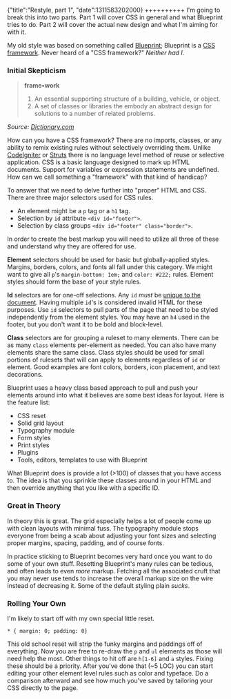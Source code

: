 {"title":"Restyle, part 1", "date":1311583202000}
++++++++++
I'm going to break this into two parts. Part 1 will cover CSS in general and what Blueprint tries to do. Part 2 will cover the actual new design and what I'm aiming for with it. 

My old style was based on something called [Blueprint](http://www.blueprintcss.org/); Blueprint is a [CSS framework](http://en.wikipedia.org/wiki/Cascading_Style_Sheets#CSS_frameworks). Never heard of a "CSS framework?" *Neither had I*. 

### Initial Skepticism 

> **frame&bull;work**
> 
> 1. An essential supporting structure of a building, vehicle, or object.
> 2. A set of classes or libraries the embody an abstract design for solutions to a number of related problems. 

<cite>Source: [Dictionary.com](http://dictionary.reference.com/browse/framework)</cite>

How can you have a CSS framework? There are no imports, classes, or any ability to remix existing rules without selectively overriding them. Unlike [CodeIgniter](http://codeigniter.com/) or [Struts](http://struts.apache.org/) there is no language level method of reuse or selective application. CSS is a basic language designed to mark up HTML documents. Support for variables or expression statements are undefined. How can we call something a "framework" with that kind of handicap?

To answer that we need to delve further into "proper" HTML and CSS. There are three major selectors used for CSS rules.

 * An element might be a `p` tag or a `h1` tag. 
 * Selection by `id` attribute `<div id="footer">`.
 * Selection by class groups `<div id="footer" class="border">`.

In order to create the best markup you will need to utilize all three of these and understand why they are offered for use.

**Element** selectors should be used for basic but globally-applied styles. Margins, borders, colors, and fonts all fall under this category. We might want to give all `p`'s `margin-bottom: 1em;` and `color: #222;` rules. Element styles should form the base of your style rules. 

**Id** selectors are for one-off selections. Any `id` *must* be [unique to the document](http://www.w3.org/TR/html4/struct/global.html#h-7.5.2). Having multiple `id`'s is considered invalid HTML for these purposes. Use `id` selectors to pull parts of the page that need to be styled independently from the element styles. You may have an `h4` used in the footer, but you don't want it to be bold and block-level. 

**Class** selectors are for grouping a ruleset to many elements. There can be as many `class` elements per-element as needed. You can also have many elements share the same class. Class styles should be used for small portions of rulesets that will can apply to elements regardless of `id` or element. Good examples are font colors, borders, icon placement, and text decorations.

Blueprint uses a heavy class based approach to pull and push your elements around into what it believes are some best ideas for layout. Here is the feature list:

 * CSS reset
 * Solid grid layout
 * Typography module
 * Form styles
 * Print styles
 * Plugins
 * Tools, editors, templates to use with Blueprint
 
What Blueprint does is provide a lot (>100) of classes that you have access to. The idea is that you sprinkle these classes around in your HTML and then override anything that you like with a specific ID.

### Great in Theory

In theory this is great. The grid especially helps a lot of people come up with clean layouts with minimal fuss. The typography module stops everyone from being a scab about adjusting your font sizes and selecting proper margins, spacing, padding, and of course fonts. 

In practice sticking to Blueprint becomes very hard once you want to do some of your own stuff. Resetting Blueprint's many rules can be tedious, and often leads to even *more* markup. Fetching all the associated cruft that you may never use tends to increase the overall markup size on the wire instead of decreasing it. Some of the default styling plain *sucks*.

### Rolling Your Own

I'm likely to start off with my own special little reset.

    * { margin: 0; padding: 0}

This old school reset will strip the funky margins and paddings off of everything. Now you are free to re-draw the `p` and `ul` elements as those will need help the most. Other things to hit off are `h[1-6]` and `a` styles. Fixing these should be a priority. After you've done that (~5 LOC) you can start editing your other element level rules such as color and typeface. Do a comparison afterward and see how much you've saved by tailoring your CSS directly to the page. 